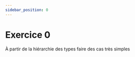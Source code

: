 ```yaml
---
sidebar_position: 0
---
```


# Exercice 0

À partir de la hiérarchie des types faire des cas très simples
